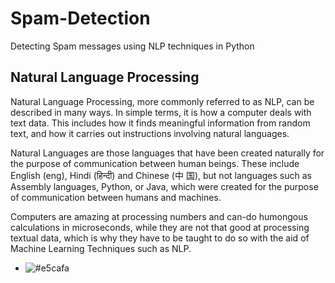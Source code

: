 # Spam-Detection
Detecting Spam messages using NLP techniques in Python


## Natural Language Processing
Natural Language Processing, more commonly referred to as NLP, can be described in many ways.
In simple terms, it is how a computer deals with text data. This includes how it finds meaningful
information from random text, and how it carries out instructions involving natural languages.

Natural Languages are those languages that have been created naturally for the purpose of
communication between human beings. These include English (eng), Hindi (हिन्दी) and Chinese (中
国), but not languages such as Assembly languages, Python, or Java, which were created for the
purpose of communication between humans and machines.

Computers are amazing at processing numbers and can-do humongous calculations in microseconds,
while they are not that good at processing textual data, which is why they have to be taught to do so
with the aid of Machine Learning Techniques such as NLP.

- ![#e5cafa](https://placehold.it/15/e5cafa/000000?text=+)
